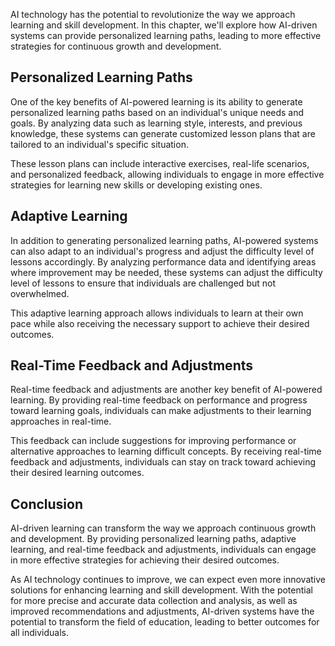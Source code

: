 
AI technology has the potential to revolutionize the way we approach learning and skill development. In this chapter, we'll explore how AI-driven systems can provide personalized learning paths, leading to more effective strategies for continuous growth and development.

Personalized Learning Paths
---------------------------

One of the key benefits of AI-powered learning is its ability to generate personalized learning paths based on an individual's unique needs and goals. By analyzing data such as learning style, interests, and previous knowledge, these systems can generate customized lesson plans that are tailored to an individual's specific situation.

These lesson plans can include interactive exercises, real-life scenarios, and personalized feedback, allowing individuals to engage in more effective strategies for learning new skills or developing existing ones.

Adaptive Learning
-----------------

In addition to generating personalized learning paths, AI-powered systems can also adapt to an individual's progress and adjust the difficulty level of lessons accordingly. By analyzing performance data and identifying areas where improvement may be needed, these systems can adjust the difficulty level of lessons to ensure that individuals are challenged but not overwhelmed.

This adaptive learning approach allows individuals to learn at their own pace while also receiving the necessary support to achieve their desired outcomes.

Real-Time Feedback and Adjustments
----------------------------------

Real-time feedback and adjustments are another key benefit of AI-powered learning. By providing real-time feedback on performance and progress toward learning goals, individuals can make adjustments to their learning approaches in real-time.

This feedback can include suggestions for improving performance or alternative approaches to learning difficult concepts. By receiving real-time feedback and adjustments, individuals can stay on track toward achieving their desired learning outcomes.

Conclusion
----------

AI-driven learning can transform the way we approach continuous growth and development. By providing personalized learning paths, adaptive learning, and real-time feedback and adjustments, individuals can engage in more effective strategies for achieving their desired outcomes.

As AI technology continues to improve, we can expect even more innovative solutions for enhancing learning and skill development. With the potential for more precise and accurate data collection and analysis, as well as improved recommendations and adjustments, AI-driven systems have the potential to transform the field of education, leading to better outcomes for all individuals.
